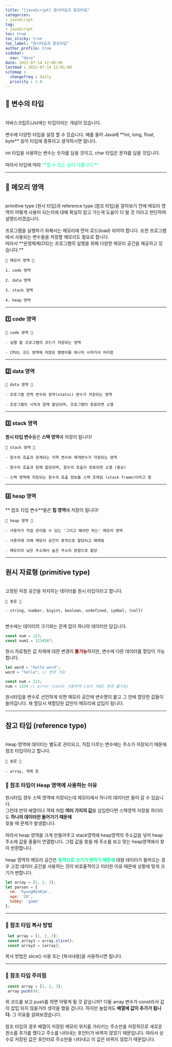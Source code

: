 ```yaml
---
title: "[javaScript] 원시타입과 참조타입"
categories:
- javaScript
tag:
- javaScript
toc: true
toc_sticky: true
toc_label: "원시타입과 참조타입"
author_profile: true
sidebar:
  nav: "docs"
date: 2022-07-14 12:00:00
lastmod : 2022-07-14 12:01:00
sitemap :
  changefreq : daily
  priority : 1.0
---
```

## 🚩 변수의 타입
<br>
<span> 자바스크립트(Js)에는 타입이라는 개념이 있습니다.</span>
<br>
<br>
변수에 다양한 타입을 설정 할 수 있습니다. 예를 들어 Java에 **int, long, float, byte** 등이 타입에 종류라고 생각하시면 됩니다.
<br>
<br>
int 타입을 사용하는 변수는 숫자를 담을 것이고, char 타입은 문자를 담을 것입니다.
<br>
<br>
따라서 타입에 따라 <span style="color: mediumspringgreen">**할 수 있는 일이 다릅니다.**</span>

***

## 🚩 메모리 영역
<br>
primitive type (원시 타입)과 reference type (참조 타입)을 알아보기 전에 메모리 영역이 어떻게 사용이 되는지에 대해 확실히 알고 가는게 도움이 더 될 것 이라고 
판단하여 설명드리겠습니다. 
<br>
<br>
프로그램을 실행하기 위해서는 메모리에 먼저 로드(load) 되어야 합니다. 또한 프로그램에서 사용되는 변수들을 저장할 메모리도 필요로 합니다.
<br>
따라서 **운영체제(OS)는 프로그램의 실행을 위해 다양한 메모리 공간을 제공하고 있습니다.**

```
💼 메모리 영역 💼

1. code 영역

2. data 영역

3. stack 영역

4. heap 영역 
```
***
### 1️⃣ code 영역
```
💼 code 영역 💼

- 실행 할 프로그램의 코드가 저장되는 영역

- CPU는 코드 영역에 저장된 명령어를 하나씩 사져가서 처리함
```
***
### 2️⃣ data 영역
```
💼 data 영역 💼

- 프로그램 전역 변수와 정적(static) 변수가 저장되는 영역

- 프로그램의 시작과 함께 할당되며, 프로그램이 종료되면 소멸
```
***
### 3️⃣ stack 영역
**원시 타입 변수**들은 **스택 영역**에 저장이 됩니다!

```
💼 stack 영역 💼

- 함수의 호출과 관계되는 지역 변수와 매개변수가 저장되는 영역

- 함수의 호출과 함께 할당되며, 함수의 호출이 완료되면 소멸 (중요)

- 스택 영역에 저장되는 함수의 호출 정보를 스택 프레임 (stack frame)이라고 함
```
***
### 4️⃣ heap 영역
** 참조 타입 변수**들은 **힙 영역**에 저장이 됩니다!
```
💼 heap 영역 💼

- 사용자가 직접 관리할 수 있는 '그리고 해야만 하는' 메모리 영역

- 사용자에 의해 메모리 공간이 동적으로 할당되고 해제됨

- 메모리의 낮은 주소에서 높은 주소의 방향으로 할당
```
***
## 원시 자료형 (primitive type)

<br>
고정된 저장 공간을 차지하는 데이터를 원시 타입이라고 합니다.

```
💼 종류 💼

- string, number, bigint, boolean, undefined, symbol, (null)
```

<br>
변수에는 데이터의 크기와는 관계 없이 하나의 데이터만 담깁니다.

``` javascript
const num = 123;
const num1 = 1234567;
```

원시 자료형은 값 자체에 대한 변경이 <span style="color: darkred">__불가능__</span>하지만, 변수에 다른 데이터를 할당이 가능합니다.
``` javascript
let word = "hello word";
word = "hello"; // 변경 가능

const num = 123;
num = 1234 // error (const 사용하여 [상수 개념] 변경 불가능)
```

원시타입을 변수로 선언하게 되면 메모리 공간에 변수명이 붙고 그 안에 할당한 값들이 들어갑니다. 재 할당시 재할당된 값만이 메모리에 삽입이 됩니다.

***
## 참고 타입 (reference type)

<br>
Heap 영역에 데이터는 별도로 관리되고, 직접 다루는 변수에는 주소가 저장되기 때문에 참조 타입이라고 합니다.

```
💼 종류 💼

- array, 객체 등
```

### 🔎 참조 타입이 Heap 영역에 사용하는 이유
원시타입 경우 스택 영역에 저장되는데 메모리에서 하나의 데이터만 들어 갈 수 있습니다.
<br>
그런데 만약 배열이나 객체 처럼 **여러 가지의 값**을 삽입한다면 스택영역 저장을 하더라도 **하나의 데이터만 들어가기 때문에**
<br>
찾을 때 문제가 발생합니다.
<br>
<br>
따라서  heap 영역을 크게 만들어주고 stack영역에 heap영역의 주소값을 넣어 heap 주소에 값을 줄줄이 연결합니다. 그럼 값을 찾을 때 주소를 보고 맞는 
heap영역에서 찾아 반환합니다.
<br>
<br>
heap 영역의 메모리 공간은 <span style="color: mediumspringgreen">__동적으로 크기가 변하기 때문에__</span> 대량 데이터가 들어오는 경우 고정 데이터 공간을 사용하는 것이 비효율적이고 이러한 이유 때문에
상황에 맞게 크기가 변합니다.

``` javascript
let array = [1, 2, 3];
let parson = {
  nm: 'hyungMinKim',
  age: '28',
  hobby: 'game'
};
```
---
### 🔎 참조 타입 복사 방법
``` javascript
 let array = [1, 2, 3];
 const array1 = array.slice();
 const array2 = [array];
```

복사 방법은 slice() 사용 또는 [복사내용]을 사용하시면 됩니다.

---
### 🔎 참조 타입 주의점
``` javascript
 const array = [1, 2, 3];
 array.push(4);
```

위 코드를 보고 push를 하면 어떻게 될 것 같습니까? 다들 array 변수가 const라서 값이 삽입 되지 않을거라 생각을 했을 겁니다. 하지만 놀랍게도 **배열에 값이 추가가 됩니다.**
그 이유를 살펴보겠습니다.
<br>
<br>
참조 타입의 경우 배열이 저장된 메모리 위치를 가리키는 주소만을 저장하므로 새로운 원소를 추가를 했다고 주소를 나타내는 포인터가 바뀌지 않았기 때문입니다. 따라서 
상수로 저장된 값은 포인터로 주소만을 나타내고 이 값은 바뀌지 않았기 때문입니다.